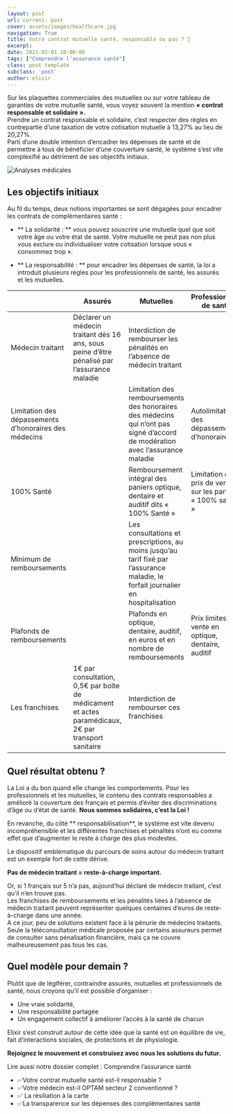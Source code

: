 ```yaml
---
layout: post
url: current: post
cover: assets/images/healthcare.jpg
navigation: True
title: Votre contrat mutuelle santé, responsable ou pas ? 👀
excerpt: 
date: 2021-02-01 10:00:00
tags: ["Comprendre l'assurance santé"]
class: post-template
subclass: 'post'
author: elixir
---
```


Sur les plaquettes commerciales des mutuelles ou sur votre tableau de garanties de votre mutuelle santé, vous voyez souvent la mention **« contrat responsable et solidaire ».**  
Prendre un contrat responsable et solidaire, c’est respecter des règles en contrepartie d’une taxation de votre cotisation mutuelle à 13,27% au lieu de 20,27%.  
Parti d’une double intention d’encadrer les dépenses de santé et de permettre à tous de bénéficier d’une couverture santé, le système s’est vite complexifié au détriment de ses objectifs initiaux.

![Analyses médicales]( https://live.staticflickr.com/7920/32971070788_ceff09976f_b.jpg)
 
## Les objectifs initiaux 
Au fil du temps, deux notions importantes se sont dégagées pour encadrer les contrats de complémentaires santé :  
-	** La solidarité : ** vous pouvez souscrire une mutuelle quel que soit votre âge ou votre état de santé. Votre mutuelle ne peut pas non plus vous exclure ou individualiser votre cotisation lorsque vous « consommez trop ».

-	** La responsabilité : **  pour encadrer les dépenses de santé, la loi a introduit plusieurs règles pour les professionnels de santé, les assurés et les mutuelles.

|  |Assurés|Mutuelles|Professionnels de santé|
|------|------|------|------|
| Médecin traitant |Déclarer un médecin traitant dès 16 ans, sous peine d’être pénalisé par l’assurance maladie | Interdiction de rembourser les pénalités en l’absence de médecin traitant| |
| Limitation des dépassements d’honoraires des médecins|  |Limitation des remboursements des honoraires des médecins qui n’ont pas signé d’accord de modération avec l’assurance maladie| Autolimitation des dépassements d’honoraires|
|100% Santé| | Remboursement intégral des paniers optique, dentaire et auditif dits « 100% Santé » | Limitation des prix de vente sur les paniers « 100% santé » |
| Minimum de remboursements |  | Les consultations et prescriptions, au moins jusqu’au tarif fixé par l’assurance maladie, le forfait journalier en hospitalisation| |
| Plafonds de remboursements |  | Plafonds en optique, dentaire, auditif, en euros et en nombre de remboursements| Prix limites de vente en optique, dentaire, auditif |
| Les franchises|1€ par consultation, 0,5€ par boîte de médicament et actes paramédicaux, 2€ par transport sanitaire | Interdiction de rembourser ces franchises| | 

## Quel résultat obtenu ? 

La Loi a du bon quand elle change les comportements. Pour les professionnels et les mutuelles, le contenu des contrats responsables a amélioré la couverture des français et permis d’éviter des discriminations d’âge ou d’état de santé. **Nous sommes solidaires, c’est la Loi !**

En revanche, du côté ** responsabilisation**, le système est vite devenu incompréhensible et les différentes franchises et pénalités n’ont eu comme effet que d’augmenter le reste à charge des plus modestes.  

Le dispositif emblématique du parcours de soins autour du médecin traitant est un exemple fort de cette dérive.   

**Pas de médecin traitant = reste-à-charge important.**

Or, si 1 français sur 5 n’a pas, aujourd’hui déclaré de médecin traitant, c’est qu’il n’en trouve pas.   
Les franchises de remboursements et les pénalités liées à l’absence de médecin traitant peuvent représenter quelques centaines d’euros de reste-à-charge dans une année.  
A ce jour, peu de solutions existent face à la pénurie de médecins traitants. Seule la téléconsultation médicale proposée par certains assureurs permet de consulter sans pénalisation financière, mais ça ne couvre malheureusement pas tous les cas.  

## Quel modèle pour demain ?
Plutôt que de légiférer, contraindre assurés, mutuelles et professionnels de santé, nous croyons qu’il est possible d’organiser :

-	Une vraie solidarité,
-	Une responsabilité partagée
-	Un engagement collectif à améliorer l’accès à la santé de chacun

Elixir s’est construit autour de cette idée que la santé est un équilibre de vie, fait d’interactions sociales, de protections et de physiologie.

**Rejoignez le mouvement et construisez avec nous les solutions du futur.**

Lire aussi notre dossier complet : Comprendre l’assurance santé
- ✅Votre contrat mutuelle santé est-il responsable ?
- ✅Votre médecin est-il OPTAM secteur 2 conventionné ? 
- ✅ La résiliation à la carte
- ✅La transparence sur les dépenses des complémentaires santé


